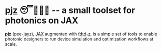 # [pjz](https://github.com/spinsphotonics/fdtdz) 😴👕👖💤 -- a small toolset for photonics on JAX

**pjz** (pee-jayz), [JAX](https://github.com/google/jax) augmented with [fdtd-z](https://github.com/spinsphotonics/fdtdz),
is a simple set of tools to enable photonic designers to run device simulation and optimization workflows at scale.


